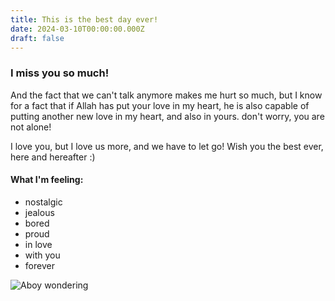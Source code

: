 ```yaml
---
title: This is the best day ever!
date: 2024-03-10T00:00:00.000Z
draft: false
---
```


### I miss you so much!

And the fact that we can't talk anymore makes me hurt so much, but I know for a fact that if Allah has put your love in my heart, he is also capable of putting another new love in my heart, and also in yours. don't worry, you are not alone!

I love you, but I love us more, and we have to let go! Wish you the best ever, here and hereafter :)

#### What I'm feeling:

* nostalgic
* jealous
* bored
* proud
* in love
* with you
* forever

![Aboy wondering](https://images.unsplash.com/photo-1709704989783-8d9bc093b578?q=80\&w=1374)
